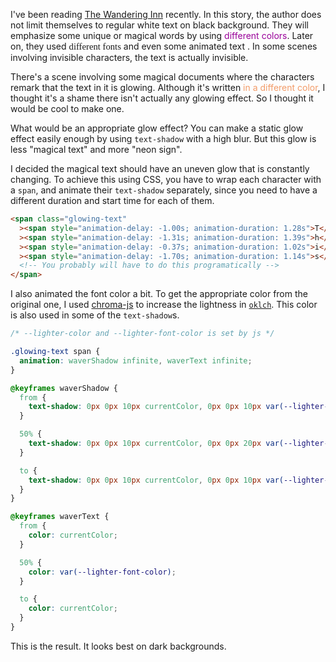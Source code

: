 I've been reading [The Wandering Inn](https://wanderinginn.com/) recently.
In this story, the author does not limit themselves to regular white text on black background.
They will emphasize some unique or magical words by using <span style="color: #990099">different colors</span>.
Later on, they used <span style="font-family: serif; font-size: 1.05em">different fonts</span>
and even some <span class="moving-text">animated text</span>
. <span class="text-slate-50 dark:text-slate-800">In some scenes involving invisible characters,
the text is actually invisible.</span>

There's a scene involving some magical documents where the characters remark that the text in it is glowing.
Although it's written <span style="color:#f29b68">in a different color</span>,
I thought it's a shame there isn't actually any glowing effect. So I thought it would be cool to make one.

What would be an appropriate glow effect? You can make
a <span class="static-glow">static glow effect</span>
easily enough by using `text-shadow` with a high blur.
But this glow is less "magical text" and more "neon sign".

I decided the magical text should have an uneven glow that is constantly changing. To achieve this using CSS, you have to wrap each character with a `span`,
and animate their `text-shadow` separately, since you need to have a different duration and start time for each of them.

```html
<span class="glowing-text"
  ><span style="animation-delay: -1.00s; animation-duration: 1.28s">T</span
  ><span style="animation-delay: -1.31s; animation-duration: 1.39s">h</span
  ><span style="animation-delay: -0.37s; animation-duration: 1.02s">i</span
  ><span style="animation-delay: -1.70s; animation-duration: 1.14s">s</span>
  <!-- You probably will have to do this programatically -->
</span>
```

I also animated the font color a bit. To get the appropriate color from the original one, I used [chroma-js](https://github.com/gka/chroma.js) to increase the lightness
in [`oklch`](https://developer.mozilla.org/en-US/docs/Web/CSS/color_value/oklch). This color is also used in some of the `text-shadow`s.

```css
/* --lighter-color and --lighter-font-color is set by js */

.glowing-text span {
  animation: waverShadow infinite, waverText infinite;
}

@keyframes waverShadow {
  from {
    text-shadow: 0px 0px 10px currentColor, 0px 0px 10px var(--lighter-color);
  }

  50% {
    text-shadow: 0px 0px 10px currentColor, 0px 0px 20px var(--lighter-color);
  }

  to {
    text-shadow: 0px 0px 10px currentColor, 0px 0px 10px var(--lighter-color);
  }
}

@keyframes waverText {
  from {
    color: currentColor;
  }

  50% {
    color: var(--lighter-font-color);
  }

  to {
    color: currentColor;
  }
}
```

This is the result. <span class="hidden dark:inline">It looks best on dark backgrounds.</span>